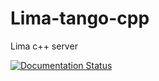 # Lima-tango-cpp
Lima c++ server

[![Documentation Status](https://readthedocs.org/projects/lima-tango-cpp/badge/?version=master)](http://lima-tango-cpp.readthedocs.io/en/master/?badge=master)
